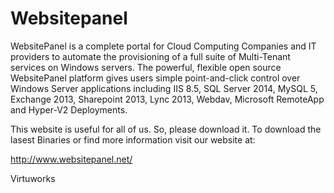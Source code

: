 # Websitepanel

WebsitePanel is a complete portal for Cloud Computing Companies and IT providers to automate the provisioning of a full suite of Multi-Tenant services on Windows servers. The powerful, flexible open source WebsitePanel platform gives users simple point-and-click control over Windows Server applications including IIS 8.5, SQL Server 2014, MySQL 5, Exchange 2013, Sharepoint 2013, Lync 2013, Webdav, Microsoft RemoteApp and Hyper-V2 Deployments.

This website is useful for all of us. So, please download it. 
To download the lasest Binaries or find more information visit our website at: 

http://www.websitepanel.net/

Virtuworks
